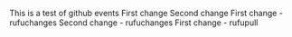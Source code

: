 This is a test of github events
First change
Second change
First change - rufuchanges
Second change - rufuchanges
First change - rufupull